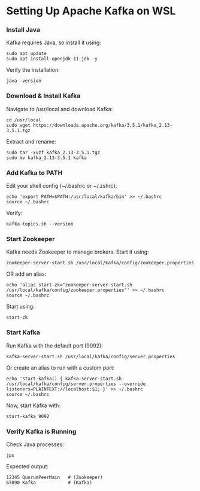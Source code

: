 # Setting Up Apache Kafka on WSL
### Install Java
Kafka requires Java, so install it using:
```
sudo apt update
sudo apt install openjdk-11-jdk -y
```

Verify the installation:
```
java -version
```

### Download & Install Kafka
Navigate to /usr/local and download Kafka:
```
cd /usr/local
sudo wget https://downloads.apache.org/kafka/3.5.1/kafka_2.13-3.5.1.tgz
```

Extract and rename:
```
sudo tar -xvzf kafka_2.13-3.5.1.tgz
sudo mv kafka_2.13-3.5.1 kafka
```

### Add Kafka to PATH
Edit your shell config (~/.bashrc or ~/.zshrc):
```
echo 'export PATH=$PATH:/usr/local/kafka/bin' >> ~/.bashrc
source ~/.bashrc
```

Verify:
```
kafka-topics.sh --version
```

### Start Zookeeper
Kafka needs Zookeeper to manage brokers. Start it using:
```
zookeeper-server-start.sh /usr/local/kafka/config/zookeeper.properties
```

OR add an alias:
```
echo 'alias start-zk="zookeeper-server-start.sh /usr/local/kafka/config/zookeeper.properties"' >> ~/.bashrc
source ~/.bashrc
```

Start using:
```
start-zk
```

### Start Kafka
Run Kafka with the default port (9092):
```
kafka-server-start.sh /usr/local/kafka/config/server.properties
```

Or create an alias to run with a custom port:
```
echo 'start-kafka() { kafka-server-start.sh /usr/local/kafka/config/server.properties --override listeners=PLAINTEXT://localhost:$1; }' >> ~/.bashrc
source ~/.bashrc
```

Now, start Kafka with:
```
start-kafka 9092
```

### Verify Kafka is Running
Check Java processes:
```
jps
```

Expected output:
```
12345 QuorumPeerMain   # (Zookeeper)
67890 Kafka            # (Kafka)
```
